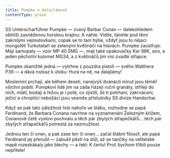 ```yaml
---
title: Pumpke a dalajlámové
contentType: prose
---
```


<section>

SS Unterscharführer Pumpke — zvaný Barbar Conan — dalekohledem obhlíží zasněženou horskou krajinu: A náhle: Vidíte, támhle pod těmi zakrslými vejmutovkami, copak se to tam hýbe, vždyť jsou to nějací mongolští Turkotataři se zelenými květináči na hlavách. Pumpke zaostřuje: Mají samopaly — vzor MP 40 SMG —, mají také opakovačky Kar 98K, ano, a jeden pěchotní kulomet MG34, a z květináčů jim visí zvadlé střapce.

</section>

<section>

Pumpke okamžitě jedná — vytrhne z pouzdra pistoli — svého Walthera P39 — a dává rozkaz k útoku: Hurá na ně, na dalajlámy!

</section>

<section>

Moslemíni prchají, ale během deseti, nanejvýš dvanácti minut jsou téměř všichni pobiti. Pumpkovi lidé jim na záda házejí ruční granáty, střílejí do nich, mlátí, bodají a řežou je i poté, co zjistili, že ti potrhaní, zakrvácení, ječící a chroptící nebožáci jsou vesměs příslušníky SS divize Handschar.

</section>

<section>

Když se pak tato záležitost řeší nahoře ve štábu, roz­hodne se papá Ferdinand, že Barbara Conana navrhne na vyznamenání Železným křížem, Conanově četě vy­sloví pochvalu a těch pár zbylých střapečkářů… těch pár zbylých střapečkářů potrestá za nezmužilost.

</section>

<section>

Jednou ten či onen, a pak zase ten či onen… začal štábní filosof, ale papá Ferdinand jej přerušil — zabušil pěstí na stůl, až se tančíky na velitelské mapě rozeskákaly jako ble­chy — a řekl: K čertu! Proč bychom tříbili pouze nepřítele!

</section>
